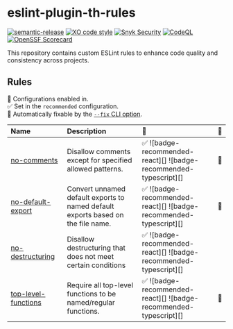 # eslint-plugin-th-rules
[![semantic-release](https://img.shields.io/badge/%20%20%F0%9F%93%A6%F0%9F%9A%80-semantic--release-e10079.svg)](https://github.com/semantic-release/semantic-release)
[![XO code style](https://shields.io/badge/code_style-5ed9c7?logo=xo&labelColor=gray)](https://github.com/xojs/xo)
[![Snyk Security](../../actions/workflows/snyk-security.yml/badge.svg)](../../actions/workflows/snyk-security.yml)
[![CodeQL](../../actions/workflows/codeql.yml/badge.svg)](../../actions/workflows/codeql.yml)
[![OpenSSF Scorecard](https://api.securityscorecards.dev/projects/github.com/tomerh2001/eslint-plugin-th-rules/badge)](https://securityscorecards.dev/viewer/?uri=github.com/tomerh2001/eslint-plugin-th-rules)

This repository contains custom ESLint rules to enhance code quality and consistency across projects.

## Rules
<!-- begin auto-generated rules list -->

💼 Configurations enabled in.\
✅ Set in the `recommended` configuration.\
🔧 Automatically fixable by the [`--fix` CLI option](https://eslint.org/docs/user-guide/command-line-interface#--fix).

| Name                                                     | Description                                                                      | 💼                                                               | 🔧 |
| :------------------------------------------------------- | :------------------------------------------------------------------------------- | :--------------------------------------------------------------- | :- |
| [no-comments](docs/rules/no-comments.md)                 | Disallow comments except for specified allowed patterns.                         | ✅ ![badge-recommended-react][] ![badge-recommended-typescript][] | 🔧 |
| [no-default-export](docs/rules/no-default-export.md)     | Convert unnamed default exports to named default exports based on the file name. | ✅ ![badge-recommended-react][] ![badge-recommended-typescript][] | 🔧 |
| [no-destructuring](docs/rules/no-destructuring.md)       | Disallow destructuring that does not meet certain conditions                     | ✅ ![badge-recommended-react][] ![badge-recommended-typescript][] |    |
| [top-level-functions](docs/rules/top-level-functions.md) | Require all top-level functions to be named/regular functions.                   | ✅ ![badge-recommended-react][] ![badge-recommended-typescript][] | 🔧 |

<!-- end auto-generated rules list -->

